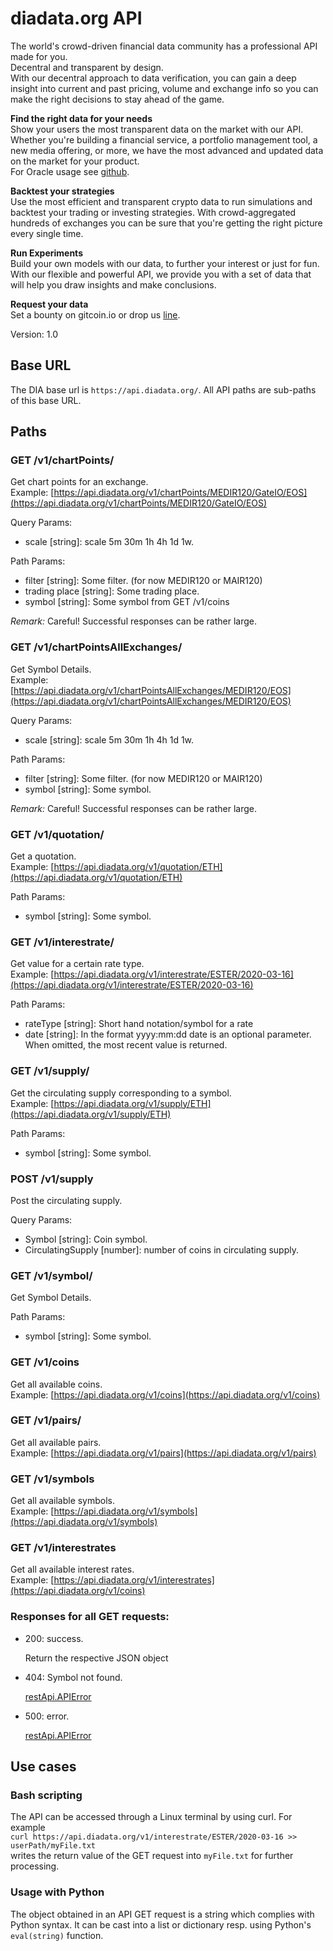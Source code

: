 # diadata.org API

The world's crowd-driven financial data community has a professional API made for you.  
Decentral and transparent by design.  
With our decentral approach to data verification, you can gain a deep insight into current and past pricing, volume and exchange info so you can make the right decisions to stay ahead of the game.  
  
**Find the right data for your needs**  
Show your users the most transparent data on the market with our API. Whether you're building a financial service, a portfolio management tool, a new media offering, or more, we have the most advanced and updated data on the market for your product.  
For Oracle usage see [github](https://github.com/diadata-org/diadata/blob/master/documentation/methodology/Oracles.md).  
  
**Backtest your strategies**  
Use the most efficient and transparent crypto data to run simulations and backtest your trading or investing strategies. With crowd-aggregated hundreds of exchanges you can be sure that you're getting the right picture every single time.  
  
**Run Experiments**  
Build your own models with our data, to further your interest or just for fun. With our flexible and powerful API, we provide you with a set of data that will help you draw insights and make conclusions.  
  
**Request your data**  
Set a bounty on gitcoin.io or drop us [line](mailto:API@diadata.org).

Version: 1.0

## Base URL

The DIA base url is `https://api.diadata.org/`. All API paths are sub-paths of this base URL.

## Paths

### GET /v1/chartPoints/

Get chart points for an exchange.  
Example: [https://api.diadata.org/v1/chartPoints/MEDIR120/GateIO/EOS](https://api.diadata.org/v1/chartPoints/MEDIR120/GateIO/EOS)

Query Params:

* scale \[string\]: scale 5m 30m 1h 4h 1d 1w.

Path Params:

* filter \[string\]: Some filter. \(for now MEDIR120 or MAIR120\)
* trading place \[string\]: Some trading place.
* symbol \[string\]: Some symbol from GET /v1/coins

_Remark:_ Careful! Successful responses can be rather large.

### GET /v1/chartPointsAllExchanges/

Get Symbol Details.  
Example: [https://api.diadata.org/v1/chartPointsAllExchanges/MEDIR120/EOS](https://api.diadata.org/v1/chartPointsAllExchanges/MEDIR120/EOS)

Query Params:

* scale \[string\]: scale 5m 30m 1h 4h 1d 1w.

Path Params:

* filter \[string\]: Some filter. \(for now MEDIR120 or MAIR120\)
* symbol \[string\]: Some symbol.

_Remark:_ Careful! Successful responses can be rather large.

### GET /v1/quotation/

Get a quotation.  
Example: [https://api.diadata.org/v1/quotation/ETH](https://api.diadata.org/v1/quotation/ETH)

Path Params:

* symbol \[string\]: Some symbol.

### GET /v1/interestrate/

Get value for a certain rate type.  
Example: [https://api.diadata.org/v1/interestrate/ESTER/2020-03-16](https://api.diadata.org/v1/interestrate/ESTER/2020-03-16)

Path Params:

* rateType \[string\]: Short hand notation/symbol for a rate
* date \[string\]: In the format yyyy:mm:dd  date is an optional parameter. When omitted, the most recent value is returned.

### GET /v1/supply/

Get the circulating supply corresponding to a symbol.  
Example: [https://api.diadata.org/v1/supply/ETH](https://api.diadata.org/v1/supply/ETH)

Path Params:

* symbol \[string\]: Some symbol.

### POST /v1/supply

Post the circulating supply.

Query Params:

* Symbol \[string\]: Coin symbol.
* CirculatingSupply \[number\]: number of coins in circulating supply.

### GET /v1/symbol/

Get Symbol Details.

Path Params:

* symbol \[string\]: Some symbol.

### GET /v1/coins

Get all available coins.  
Example: [https://api.diadata.org/v1/coins](https://api.diadata.org/v1/coins)

### GET /v1/pairs/

Get all available pairs.   
Example: [https://api.diadata.org/v1/pairs](https://api.diadata.org/v1/pairs)

### GET /v1/symbols

Get all available symbols.  
Example: [https://api.diadata.org/v1/symbols](https://api.diadata.org/v1/symbols)

### GET /v1/interestrates

Get all available interest rates.  
Example: [https://api.diadata.org/v1/interestrates](https://api.diadata.org/v1/coins)

### Responses for all GET  requests:

* 200: success.

  Return the respective JSON object

* 404: Symbol not found.

  [restApi.APIError](api.md#restapiapierror)

* 500: error.

  [restApi.APIError](api.md#restapiapierror)

## Use cases

### Bash scripting

The API can be accessed through a Linux terminal by using curl.  For example  
`curl https://api.diadata.org/v1/interestrate/ESTER/2020-03-16 >> userPath/myFile.txt`  
writes the return value of the GET request into `myFile.txt` for further processing.

### Usage with Python

The object obtained in an API GET request is a string which complies with Python syntax. It can be cast into a list or dictionary resp. using Python's `eval(string)` function.









